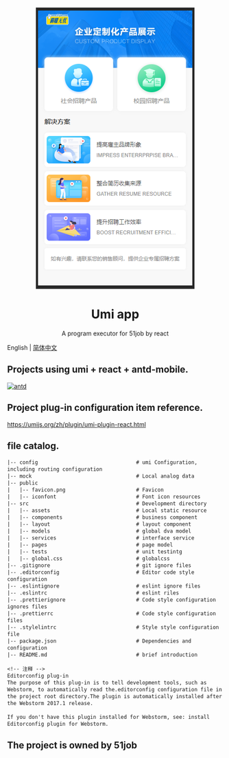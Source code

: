 <p align="center">
  <a href="http://mkt.51job.com/pm/2019/product_case/index.html#/home">
    <img alt="Umi app" height="655" src="./docs/index.jpg">
  </a>
</p>

<h1 align="center">Umi app</h1>
<p align="center">A program executor for 51job by react</p>

English | [简体中文](./README-zh_CN.MD)

## Projects using umi +  react + antd-mobile.
[![antd](https://img.shields.io/badge/antd-^3.10.0-blue.svg?style=flat-square)](https://github.com/ant-design/ant-design)


## Project plug-in configuration item reference.
https://umijs.org/zh/plugin/umi-plugin-react.html

## file catalog.

    |-- config                                # umi Configuration, including routing configuration
    |-- mock                                  # Local analog data
    |-- public                                
    |   |-- favicon.png                       # Favicon
    |   |-- iconfont                          # Font icon resources
    |-- src                                   # Development directory
    |   |-- assets                            # Local static resource
    |   |-- components                        # business component
    |   |-- layout                            # layout component
    |   |-- models                            # global dva model
    |   |-- services                          # interface service
    |   |-- pages                             # page model
    |   |-- tests                             # unit testintg
    |   |-- global.css                        # globalcss
    |-- .gitignore                            # git ignore files
    |-- .editorconfig                         # Editor code style configuration
    |-- .eslintignore                         # eslint ignore files
    |-- .eslintrc                             # eslint riles
    |-- .prettierignore                       # Code style configuration ignores files
    |-- .prettierrc                           # Code style configuration files
    |-- .stylelintrc                          # Style style configuration file
    |-- package.json                          # Dependencies and configuration
    |-- README.md                             # brief introduction

    <!-- 注释 -->
    Editorconfig plug-in
    The purpose of this plug-in is to tell development tools, such as Webstorm, to automatically read the.editorconfig configuration file in the project root directory.The plugin is automatically installed after the Webstorm 2017.1 release.

    If you don't have this plugin installed for Webstorm, see: install Editorconfig plugin for Webstorm.

## The project is owned by 51job
